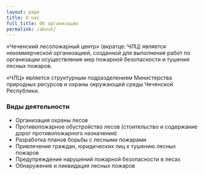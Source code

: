 ```yaml
---
layout: page
title: О нас
full_title: Об организации
permalink: /about/
---
```


«Чеченский лесопожарный центр» (вкратце: ЧЛЦ) является некоммерческой организацией, созданной для выполнения работ по организации осуществления мер пожарной безопасности и тушения лесных пожаров.

«ЧЛЦ» является структурным подразделением Министерства природных ресурсов и охраны окружающей среды Чеченской Республики.


### Виды деятельности
- Организация охраны лесов
- Противопожарное обустройство лесов (стоительство и содержание дорог противопожарного назначения)
- Разработка планов борьбы с лесными пожарами
- Привлечение граждан, юридических лиц к тушению лесных пожаров
- Предупреждение нарушений пожарной безопасности в лесах
- Обнаружение и ликвидация лесных пожаров